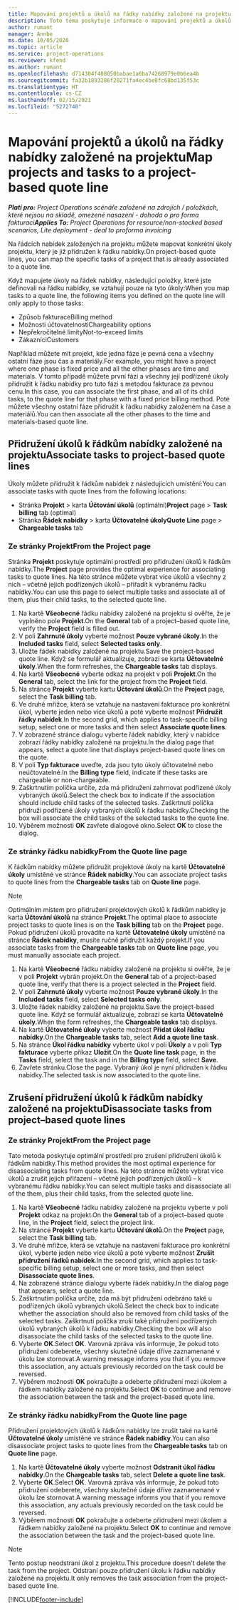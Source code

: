 ```yaml
---
title: Mapování projektů a úkolů na řádky nabídky založené na projektu
description: Toto téma poskytuje informace o mapování projektů a úkolů na řádku nabídky založené na projektu.
author: rumant
manager: Annbe
ms.date: 10/05/2020
ms.topic: article
ms.service: project-operations
ms.reviewer: kfend
ms.author: rumant
ms.openlocfilehash: d714304f408050babae1a6ba74268979e0b6ea4b
ms.sourcegitcommit: fa32b1893286f20271fa4ec4be8fc68bd135f53c
ms.translationtype: HT
ms.contentlocale: cs-CZ
ms.lasthandoff: 02/15/2021
ms.locfileid: "5272740"
---
```

# <a name="map-projects-and-tasks-to-a-project-based-quote-line"></a><span data-ttu-id="68231-103">Mapování projektů a úkolů na řádky nabídky založené na projektu</span><span class="sxs-lookup"><span data-stu-id="68231-103">Map projects and tasks to a project-based quote line</span></span>

<span data-ttu-id="68231-104">_**Platí pro:** Project Operations scénáře založené na zdrojích / položkách, které nejsou na skladě, omezené nasazení - dohoda o pro forma fakturaci_</span><span class="sxs-lookup"><span data-stu-id="68231-104">_**Applies To:** Project Operations for resource/non-stocked based scenarios, Lite deployment - deal to proforma invoicing_</span></span>

<span data-ttu-id="68231-105">Na řádcích nabídek založených na projektu můžete mapovat konkrétní úkoly projektu, který je již přidružen k řádku nabídky.</span><span class="sxs-lookup"><span data-stu-id="68231-105">On project-based quote lines, you can map the specific tasks of a project that is already associated to a quote line.</span></span>

<span data-ttu-id="68231-106">Když mapujete úkoly na řádek nabídky, následující položky, které jste definovali na řádku nabídky, se vztahují pouze na tyto úkoly:</span><span class="sxs-lookup"><span data-stu-id="68231-106">When you map tasks to a quote line, the following items you defined on the quote line will only apply to those tasks:</span></span>

- <span data-ttu-id="68231-107">Způsob fakturace</span><span class="sxs-lookup"><span data-stu-id="68231-107">Billing method</span></span>
- <span data-ttu-id="68231-108">Možnosti účtovatelnosti</span><span class="sxs-lookup"><span data-stu-id="68231-108">Chargeability options</span></span>
- <span data-ttu-id="68231-109">Nepřekročitelné limity</span><span class="sxs-lookup"><span data-stu-id="68231-109">Not-to-exceed limits</span></span>
- <span data-ttu-id="68231-110">Zákazníci</span><span class="sxs-lookup"><span data-stu-id="68231-110">Customers</span></span>

<span data-ttu-id="68231-111">Například můžete mít projekt, kde jedna fáze je pevná cena a všechny ostatní fáze jsou čas a materiály.</span><span class="sxs-lookup"><span data-stu-id="68231-111">For example, you might have a project where one phase is fixed price and all the other phases are time and materials.</span></span> <span data-ttu-id="68231-112">V tomto případě můžete první fázi a všechny její podřízené úkoly přidružit k řádku nabídky pro tuto fázi s metodou fakturace za pevnou cenu.</span><span class="sxs-lookup"><span data-stu-id="68231-112">In this case, you can associate the first phase, and all of its child tasks, to the quote line for that phase with a fixed price billing method.</span></span> <span data-ttu-id="68231-113">Poté můžete všechny ostatní fáze přidružit k řádku nabídky založeném na čase a materiálů.</span><span class="sxs-lookup"><span data-stu-id="68231-113">You can then associate all the other phases to the time and materials-based quote line.</span></span>

## <a name="associate-tasks-to-project-based-quote-lines"></a><span data-ttu-id="68231-114">Přidružení úkolů k řádkům nabídky založené na projektu</span><span class="sxs-lookup"><span data-stu-id="68231-114">Associate tasks to project-based quote lines</span></span>

<span data-ttu-id="68231-115">Úkoly můžete přidružit k řádkům nabídek z následujících umístění:</span><span class="sxs-lookup"><span data-stu-id="68231-115">You can associate tasks with quote lines from the following locations:</span></span>

- <span data-ttu-id="68231-116">Stránka **Projekt** > karta **Účtování úkolů** (optimální)</span><span class="sxs-lookup"><span data-stu-id="68231-116">**Project** page > **Task billing** tab (optimal)</span></span>
- <span data-ttu-id="68231-117">Stránka **Řádek nabídky** > karta **Účtovatelné úkoly**</span><span class="sxs-lookup"><span data-stu-id="68231-117">**Quote Line** page > **Chargeable tasks** tab</span></span> 

### <a name="from-the-project-page"></a><span data-ttu-id="68231-118">Ze stránky Projekt</span><span class="sxs-lookup"><span data-stu-id="68231-118">From the Project page</span></span>

<span data-ttu-id="68231-119">Stránka **Projekt** poskytuje optimální prostředí pro přidružení úkolů k řádkům nabídky.</span><span class="sxs-lookup"><span data-stu-id="68231-119">The **Project** page provides the optimal experience for associating tasks to quote lines.</span></span> <span data-ttu-id="68231-120">Na této stránce můžete vybrat více úkolů a všechny z nich – včetně jejich podřízených úkolů – přiřadit k vybranému řádku nabídky.</span><span class="sxs-lookup"><span data-stu-id="68231-120">You can use this page to select multiple tasks and associate all of them, plus their child tasks, to the selected quote line.</span></span>

1. <span data-ttu-id="68231-121">Na kartě **Všeobecné** řádku nabídky založené na projektu si ověřte, že je vyplněno pole **Projekt**.</span><span class="sxs-lookup"><span data-stu-id="68231-121">On the **General** tab of a project–based quote line, verify the **Project** field is filled out.</span></span>
2. <span data-ttu-id="68231-122">V poli **Zahrnuté úkoly** vyberte možnost **Pouze vybrané úkoly**.</span><span class="sxs-lookup"><span data-stu-id="68231-122">In the **Included tasks** field, select **Selected tasks only**.</span></span>
3. <span data-ttu-id="68231-123">Uložte řádek nabídky založené na projektu.</span><span class="sxs-lookup"><span data-stu-id="68231-123">Save the project-based quote line.</span></span> <span data-ttu-id="68231-124">Když se formulář aktualizuje, zobrazí se karta **Účtovatelné úkoly**.</span><span class="sxs-lookup"><span data-stu-id="68231-124">When the form refreshes, the **Chargeable tasks** tab displays.</span></span>
4. <span data-ttu-id="68231-125">Na kartě **Všeobecné** vyberte odkaz na projekt v poli **Projekt**.</span><span class="sxs-lookup"><span data-stu-id="68231-125">On the **General** tab, select the link for the project from the **Project** field.</span></span>
5. <span data-ttu-id="68231-126">Na stránce **Projekt** vyberte kartu **Účtování úkolů**.</span><span class="sxs-lookup"><span data-stu-id="68231-126">On the **Project** page, select the **Task billing** tab.</span></span>
6. <span data-ttu-id="68231-127">Ve druhé mřížce, která se vztahuje na nastavení fakturace pro konkrétní úkol, vyberte jeden nebo více úkolů a poté vyberte možnost **Přidružit řádky nabídek**.</span><span class="sxs-lookup"><span data-stu-id="68231-127">In the second grid, which applies to task-specific billing setup, select one or more tasks and then select **Associate quote lines**.</span></span>
7. <span data-ttu-id="68231-128">V zobrazené stránce dialogu vyberte řádek nabídky, který v nabídce zobrazí řádky nabídky založené na projektu.</span><span class="sxs-lookup"><span data-stu-id="68231-128">In the dialog page that appears, select a quote line that displays project-based quote lines on the quote.</span></span>
8. <span data-ttu-id="68231-129">V poli **Typ fakturace** uveďte, zda jsou tyto úkoly účtovatelné nebo neúčtovatelné.</span><span class="sxs-lookup"><span data-stu-id="68231-129">In the **Billing type** field, indicate if these tasks are chargeable or non-chargeable.</span></span>
9. <span data-ttu-id="68231-130">Zaškrtnutím políčka určíte, zda má přidružení zahrnovat podřízené úkoly vybraných úkolů.</span><span class="sxs-lookup"><span data-stu-id="68231-130">Select the check box to indicate if the association should include child tasks of the selected tasks.</span></span> <span data-ttu-id="68231-131">Zaškrtnutí políčka přidruží podřízené úkoly vybraných úkolů k řádku nabídky.</span><span class="sxs-lookup"><span data-stu-id="68231-131">Checking the box will associate the child tasks of the selected tasks to the quote line.</span></span>
10. <span data-ttu-id="68231-132">Výběrem možnosti **OK** zavřete dialogové okno.</span><span class="sxs-lookup"><span data-stu-id="68231-132">Select **OK** to close the dialog.</span></span>

### <a name="from-the-quote-line-page"></a><span data-ttu-id="68231-133">Ze stránky řádku nabídky</span><span class="sxs-lookup"><span data-stu-id="68231-133">From the Quote line page</span></span>

<span data-ttu-id="68231-134">K řádkům nabídky můžete přidružit projektové úkoly na kartě **Účtovatelné úkoly** umístěné ve stránce **Řádek nabídky**.</span><span class="sxs-lookup"><span data-stu-id="68231-134">You can associate project tasks to quote lines from the **Chargeable tasks** tab on **Quote line** page.</span></span>

>[!NOTE]
><span data-ttu-id="68231-135">Optimálním místem pro přidružení projektových úkolů k řádkům nabídky je karta **Účtování úkolů** na stránce **Projekt**.</span><span class="sxs-lookup"><span data-stu-id="68231-135">The optimal place to associate project tasks to quote lines is on the **Task billing** tab on the **Project** page.</span></span> <span data-ttu-id="68231-136">Pokud přidružení úkolů provádíte na kartě **Účtovatelné úkoly** umístěné na stránce **Řádek nabídky**, musíte ručně přidružit každý projekt.</span><span class="sxs-lookup"><span data-stu-id="68231-136">If you associate tasks from the **Chargeable tasks** tab on **Quote line** page, you must manually associate each project.</span></span>

1. <span data-ttu-id="68231-137">Na kartě **Všeobecné** řádku nabídky založené na projektu si ověřte, že je v poli **Projekt** vybrán projekt.</span><span class="sxs-lookup"><span data-stu-id="68231-137">On the **General** tab of a project–based quote line, verify that there is a project selected in the **Project** field.</span></span>
2. <span data-ttu-id="68231-138">V poli **Zahrnuté úkoly** vyberte možnost **Pouze vybrané úkoly**.</span><span class="sxs-lookup"><span data-stu-id="68231-138">In the **Included tasks** field, select **Selected tasks only**.</span></span>
3. <span data-ttu-id="68231-139">Uložte řádek nabídky založené na projektu.</span><span class="sxs-lookup"><span data-stu-id="68231-139">Save the project-based quote line.</span></span> <span data-ttu-id="68231-140">Když se formulář aktualizuje, zobrazí se karta **Účtovatelné úkoly**.</span><span class="sxs-lookup"><span data-stu-id="68231-140">When the form refreshes, the **Chargeable tasks** tab displays.</span></span>
4. <span data-ttu-id="68231-141">Na kartě **Účtovatelné úkoly** vyberte možnost **Přidat úkol řádku nabídky**.</span><span class="sxs-lookup"><span data-stu-id="68231-141">On the **Chargeable tasks** tab, select **Add a quote line task**.</span></span>
5. <span data-ttu-id="68231-142">Na stránce **Úkol řádku nabídky** vyberte úkol v poli **Úkoly** a v poli **Typ fakturace** vyberte příkaz **Uložit**.</span><span class="sxs-lookup"><span data-stu-id="68231-142">On the **Quote line task** page, in the **Tasks** field, select the task and in the **Billing type** field, select **Save**.</span></span> 
6. <span data-ttu-id="68231-143">Zavřete stránku.</span><span class="sxs-lookup"><span data-stu-id="68231-143">Close the page.</span></span> <span data-ttu-id="68231-144">Vybraný úkol je nyní přidružen k řádku nabídky.</span><span class="sxs-lookup"><span data-stu-id="68231-144">The selected task is now associated to the quote line.</span></span>

## <a name="disassociate-tasks-from-projectbased-quote-lines"></a><span data-ttu-id="68231-145">Zrušení přidružení úkolů k řádkům nabídky založené na projektu</span><span class="sxs-lookup"><span data-stu-id="68231-145">Disassociate tasks from project–based quote lines</span></span>

### <a name="from-the-project-page"></a><span data-ttu-id="68231-146">Ze stránky Projekt</span><span class="sxs-lookup"><span data-stu-id="68231-146">From the Project page</span></span>

<span data-ttu-id="68231-147">Tato metoda poskytuje optimální prostředí pro zrušení přidružení úkolů k řádkům nabídky.</span><span class="sxs-lookup"><span data-stu-id="68231-147">This method provides the most optimal experience for disassociating tasks from quote lines.</span></span> <span data-ttu-id="68231-148">Na této stránce můžete vybrat více úkolů a zrušit jejich přiřazení – včetně jejich podřízených úkolů – k vybranému řádku nabídky.</span><span class="sxs-lookup"><span data-stu-id="68231-148">You can select multiple tasks and disassociate all of the them, plus their child tasks, from the selected quote line.</span></span>

1. <span data-ttu-id="68231-149">Na kartě **Všeobecné** řádku nabídky založené na projektu vyberte v poli **Projekt** odkaz na projekt.</span><span class="sxs-lookup"><span data-stu-id="68231-149">On the **General** tab of a project–based quote line, in the **Project** field, select the project link.</span></span>
2. <span data-ttu-id="68231-150">Na stránce **Projekt** vyberte kartu **Účtování úkolů**.</span><span class="sxs-lookup"><span data-stu-id="68231-150">On the **Project** page, select the **Task billing** tab.</span></span>
3. <span data-ttu-id="68231-151">Ve druhé mřížce, která se vztahuje na nastavení fakturace pro konkrétní úkol, vyberte jeden nebo více úkolů a poté vyberte možnost **Zrušit přidružení řádků nabídek**.</span><span class="sxs-lookup"><span data-stu-id="68231-151">In the second grid, which applies to task-specific billing setup, select one or more tasks, and then select **Disassociate quote lines**.</span></span>
4. <span data-ttu-id="68231-152">Na zobrazené stránce dialogu vyberte řádek nabídky.</span><span class="sxs-lookup"><span data-stu-id="68231-152">In the dialog page that appears, select a quote line.</span></span>
5. <span data-ttu-id="68231-153">Zaškrtnutím políčka určíte, zda má být přidružení odebráno také u podřízených úkolů vybraných úkolů.</span><span class="sxs-lookup"><span data-stu-id="68231-153">Select the check box to indicate whether the association should also be removed from child tasks of the selected tasks.</span></span> <span data-ttu-id="68231-154">Zaškrtnutí políčka zruší také přidružení podřízených úkolů vybraných úkolů k řádku nabídky.</span><span class="sxs-lookup"><span data-stu-id="68231-154">Checking the box will also disassociate the child tasks of the selected tasks to the quote line.</span></span>
6. <span data-ttu-id="68231-155">Vyberte **OK**.</span><span class="sxs-lookup"><span data-stu-id="68231-155">Select **OK**.</span></span> <span data-ttu-id="68231-156">Varovná zpráva vás informuje, že pokud toto přidružení odeberete, všechny skutečné údaje dříve zaznamenané v úkolu lze stornovat.</span><span class="sxs-lookup"><span data-stu-id="68231-156">A warning message informs you that if you remove this association, any actuals previously recorded on the task could be reversed.</span></span> 
7. <span data-ttu-id="68231-157">Výběrem možnosti **OK** pokračujte a odeberte přidružení mezi úkolem a řádkem nabídky založené na projektu.</span><span class="sxs-lookup"><span data-stu-id="68231-157">Select **OK** to continue and remove the association between the task and the project-based quote line.</span></span>

### <a name="from-the-quote-line-page"></a><span data-ttu-id="68231-158">Ze stránky řádku nabídky</span><span class="sxs-lookup"><span data-stu-id="68231-158">From the Quote line page</span></span>

<span data-ttu-id="68231-159">Přidružení projektových úkolů k řádkům nabídky lze zrušit také na kartě **Účtovatelné úkoly** umístěné ve stránce **Řádek nabídky**.</span><span class="sxs-lookup"><span data-stu-id="68231-159">You can also disassociate project tasks to quote lines from the **Chargeable tasks** tab on **Quote line** page.</span></span>

1. <span data-ttu-id="68231-160">Na kartě **Účtovatelné úkoly** vyberte možnost **Odstranit úkol řádku nabídky**.</span><span class="sxs-lookup"><span data-stu-id="68231-160">On the **Chargeable tasks** tab, select **Delete a quote line task**.</span></span>
2. <span data-ttu-id="68231-161">Vyberte **OK**.</span><span class="sxs-lookup"><span data-stu-id="68231-161">Select **OK**.</span></span> <span data-ttu-id="68231-162">Varovná zpráva vás informuje, že pokud toto přidružení odeberete, všechny skutečné údaje dříve zaznamenané v úkolu lze stornovat.</span><span class="sxs-lookup"><span data-stu-id="68231-162">A warning message informs you that if you remove this association, any actuals previously recorded on the task could be reversed.</span></span> 
3. <span data-ttu-id="68231-163">Výběrem možnosti **OK** pokračujte a odeberte přidružení mezi úkolem a řádkem nabídky založené na projektu.</span><span class="sxs-lookup"><span data-stu-id="68231-163">Select **OK** to continue and remove the association between the task and the project-based quote line.</span></span>

>[!NOTE]
> <span data-ttu-id="68231-164">Tento postup neodstraní úkol z projektu.</span><span class="sxs-lookup"><span data-stu-id="68231-164">This procedure doesn't delete the task from the project.</span></span> <span data-ttu-id="68231-165">Odstraní pouze přidružení úkolu k řádku nabídky založené na projektu.</span><span class="sxs-lookup"><span data-stu-id="68231-165">It only removes the task association from the project-based quote line.</span></span>


[!INCLUDE[footer-include](../../includes/footer-banner.md)]